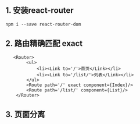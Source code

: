 ## 1. 安装react-router
`npm i --save react-router-dom`
## 2. 路由精确匹配 exact
```
   <Router>
        <ul>
            <li><Link to='/'>首页</Link></li>
            <li><Link to='/list/'>列表</Link></li>
        </ul>
        <Route path='/' exact component={Index}/>
        <Route path='/list/' component={List}/>
    </Router>
```

## 3. 页面分离
